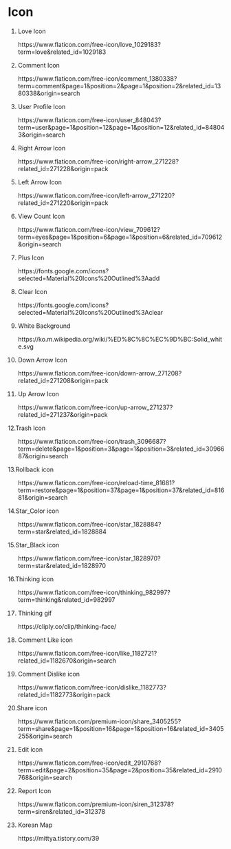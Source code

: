 # Icon

1. Love Icon
<ol><a> https://www.flaticon.com/free-icon/love_1029183?term=love&related_id=1029183</a></ol>

2. Comment Icon
<ol><a> https://www.flaticon.com/free-icon/comment_1380338?term=comment&page=1&position=2&page=1&position=2&related_id=1380338&origin=search</a></ol>

3. User Profile Icon
<ol><a> https://www.flaticon.com/free-icon/user_848043?term=user&page=1&position=12&page=1&position=12&related_id=848043&origin=search</a></ol>

4. Right Arrow Icon
<ol><a>  https://www.flaticon.com/free-icon/right-arrow_271228?related_id=271228&origin=pack </a></ol>

5. Left Arrow Icon
<ol><a> https://www.flaticon.com/free-icon/left-arrow_271220?related_id=271220&origin=pack </a></ol>

6. View Count Icon
<ol><a> https://www.flaticon.com/free-icon/view_709612?term=eyes&page=1&position=6&page=1&position=6&related_id=709612&origin=search </a></ol>

7. Plus Icon
<ol><a>https://fonts.google.com/icons?selected=Material%20Icons%20Outlined%3Aadd</a></ol>

8. Clear Icon
<ol><a>https://fonts.google.com/icons?selected=Material%20Icons%20Outlined%3Aclear</a></ol>

9. White Background
<ol><a>https://ko.m.wikipedia.org/wiki/%ED%8C%8C%EC%9D%BC:Solid_white.svg</a></ol>

10. Down Arrow Icon
<ol><a> https://www.flaticon.com/free-icon/down-arrow_271208?related_id=271208&origin=pack </a></ol>

11. Up Arrow Icon
<ol><a> https://www.flaticon.com/free-icon/up-arrow_271237?related_id=271237&origin=pack </a></ol>

12.Trash Icon
<ol><a> https://www.flaticon.com/free-icon/trash_3096687?term=delete&page=1&position=3&page=1&position=3&related_id=3096687&origin=search </a></ol>

13.Rollback icon
<ol><a> https://www.flaticon.com/free-icon/reload-time_81681?term=restore&page=1&position=37&page=1&position=37&related_id=81681&origin=search </a></ol>

14.Star_Color icon
<ol><a> https://www.flaticon.com/free-icon/star_1828884?term=star&related_id=1828884 </a></ol>

15.Star_Black icon
<ol><a> https://www.flaticon.com/free-icon/star_1828970?term=star&related_id=1828970 </a></ol>

16.Thinking icon
<ol><a> https://www.flaticon.com/free-icon/thinking_982997?term=thinking&related_id=982997 </a></ol>

17. Thinking gif
<ol><a> https://cliply.co/clip/thinking-face/ </a></ol>

18. Comment Like icon
<ol><a> https://www.flaticon.com/free-icon/like_1182721?related_id=1182670&origin=search </a></ol>

19. Comment Dislike icon
<ol><a> https://www.flaticon.com/free-icon/dislike_1182773?related_id=1182773&origin=pack </a></ol>

20.Share icon
<ol><a> https://www.flaticon.com/premium-icon/share_3405255?term=share&page=1&position=16&page=1&position=16&related_id=3405255&origin=search </a></ol>

21. Edit icon
<ol><a> https://www.flaticon.com/free-icon/edit_2910768?term=edit&page=2&position=35&page=2&position=35&related_id=2910768&origin=search </a></ol>

22. Report Icon
<ol><a> https://www.flaticon.com/premium-icon/siren_312378?term=siren&related_id=312378 </a></ol>

23. Korean Map
<ol><a> https://mittya.tistory.com/39 </a></ol>